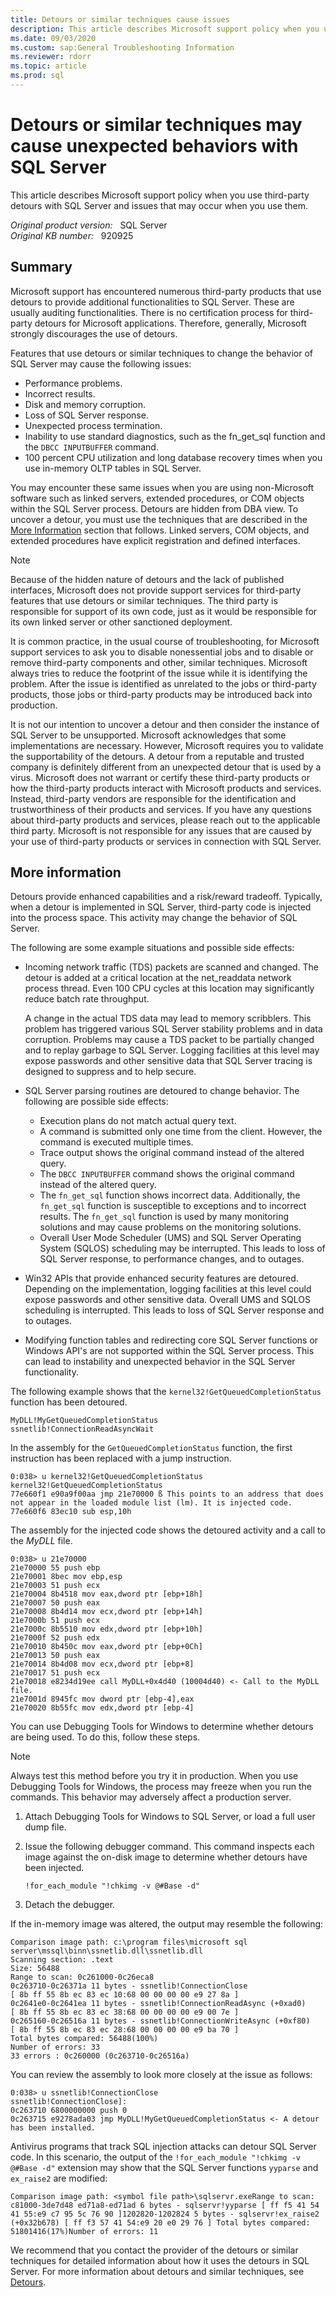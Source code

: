 ```yaml
---
title: Detours or similar techniques cause issues
description: This article describes Microsoft support policy when you use third-party detours with SQL Server and issues that may occur when you use them.
ms.date: 09/03/2020
ms.custom: sap:General Troubleshooting Information
ms.reviewer: rdorr
ms.topic: article
ms.prod: sql
---
```

# Detours or similar techniques may cause unexpected behaviors with SQL Server

This article describes Microsoft support policy when you use third-party detours with SQL Server and issues that may occur when you use them.

_Original product version:_ &nbsp; SQL Server  
_Original KB number:_ &nbsp; 920925

## Summary

Microsoft support has encountered numerous third-party products that use detours to provide additional functionalities to SQL Server. These are usually auditing functionalities. There is no certification process for third-party detours for Microsoft applications. Therefore, generally, Microsoft strongly discourages the use of detours.

Features that use detours or similar techniques to change the behavior of SQL Server may cause the following issues:

- Performance problems.
- Incorrect results.
- Disk and memory corruption.
- Loss of SQL Server response.
- Unexpected process termination.
- Inability to use standard diagnostics, such as the fn_get_sql function and the `DBCC INPUTBUFFER` command.
- 100 percent CPU utilization and long database recovery times when you use in-memory OLTP tables in SQL Server.

You may encounter these same issues when you are using non-Microsoft software such as linked servers, extended procedures, or COM objects within the SQL Server process. Detours are hidden from DBA view. To uncover a detour, you must use the techniques that are described in the [More Information](#more-information) section that follows. Linked servers, COM objects, and extended procedures have explicit registration and defined interfaces.

> [!NOTE]
> Because of the hidden nature of detours and the lack of published interfaces, Microsoft does not provide support services for third-party features that use detours or similar techniques. The third party is responsible for support of its own code, just as it would be responsible for its own linked server or other sanctioned deployment.

It is common practice, in the usual course of troubleshooting, for Microsoft support services to ask you to disable nonessential jobs and to disable or remove third-party components and other, similar techniques. Microsoft always tries to reduce the footprint of the issue while it is identifying the problem. After the issue is identified as unrelated to the jobs or third-party products, those jobs or third-party products may be introduced back into production.

It is not our intention to uncover a detour and then consider the instance of SQL Server to be unsupported. Microsoft acknowledges that some implementations are necessary. However, Microsoft requires you to validate the supportability of the detours. A detour from a reputable and trusted company is definitely different from an unexpected detour that is used by a virus. Microsoft does not warrant or certify these third-party products or how the third-party products interact with Microsoft products and services. Instead, third-party vendors are responsible for the identification and trustworthiness of their products and services. If you have any questions about third-party products and services, please reach out to the applicable third party. Microsoft is not responsible for any issues that are caused by your use of third-party products or services in connection with SQL Server.

## More information

Detours provide enhanced capabilities and a risk/reward tradeoff. Typically, when a detour is implemented in SQL Server, third-party code is injected into the process space. This activity may change the behavior of SQL Server.

The following are some example situations and possible side effects:

- Incoming network traffic (TDS) packets are scanned and changed. The detour is added at a critical location at the net_readdata network process thread. Even 100 CPU cycles at this location may significantly reduce batch rate throughput.

  A change in the actual TDS data may lead to memory scribblers. This problem has triggered various SQL Server stability problems and in data corruption. Problems may cause a TDS packet to be partially changed and to replay garbage to SQL Server. Logging facilities at this level may expose passwords and other sensitive data that SQL Server tracing is designed to suppress and to help secure.

- SQL Server parsing routines are detoured to change behavior. The following are possible side effects:

  - Execution plans do not match actual query text.
  - A command is submitted only one time from the client. However, the command is executed multiple times.
  - Trace output shows the original command instead of the altered query.
  - The `DBCC INPUTBUFFER` command shows the original command instead of the altered query.
  - The `fn_get_sql` function shows incorrect data. Additionally, the `fn_get_sql` function is susceptible to exceptions and to incorrect results. The `fn_get_sql` function is used by many monitoring solutions and may cause problems on the monitoring solutions.
  - Overall User Mode Scheduler (UMS) and SQL Server Operating System (SQLOS) scheduling may be interrupted. This leads to loss of SQL Server response, to performance changes, and to outages.

- Win32 APIs that provide enhanced security features are detoured. Depending on the implementation, logging facilities at this level could expose passwords and other sensitive data. Overall UMS and SQLOS scheduling is interrupted. This leads to loss of SQL Server response and to outages.

- Modifying function tables and redirecting core SQL Server functions or Windows API's are not supported within the SQL Server process. This can lead to instability and unexpected behavior in the SQL Server functionality.

The following example shows that the `kernel32!GetQueuedCompletionStatus` function has been detoured.

```console
MyDLL!MyGetQueuedCompletionStatus
ssnetlib!ConnectionReadAsyncWait
```

In the assembly for the `GetQueuedCompletionStatus` function, the first instruction has been replaced with a jump instruction.

```console
0:038> u kernel32!GetQueuedCompletionStatus
kernel32!GetQueuedCompletionStatus
77e660f1 e90a9f00aa jmp 21e70000 ß This points to an address that does not appear in the loaded module list (lm). It is injected code.
77e660f6 83ec10 sub esp,10h
```

The assembly for the injected code shows the detoured activity and a call to the *MyDLL* file.

```console
0:038> u 21e70000
21e70000 55 push ebp
21e70001 8bec mov ebp,esp
21e70003 51 push ecx
21e70004 8b4518 mov eax,dword ptr [ebp+18h]
21e70007 50 push eax
21e70008 8b4d14 mov ecx,dword ptr [ebp+14h]
21e7000b 51 push ecx
21e7000c 8b5510 mov edx,dword ptr [ebp+10h]
21e7000f 52 push edx
21e70010 8b450c mov eax,dword ptr [ebp+0Ch]
21e70013 50 push eax
21e70014 8b4d08 mov ecx,dword ptr [ebp+8]
21e70017 51 push ecx
21e70018 e8234d19ee call MyDLL+0x4d40 (10004d40) <- Call to the MyDLL file.
21e7001d 8945fc mov dword ptr [ebp-4],eax
21e70020 8b55fc mov edx,dword ptr [ebp-4]
```

You can use Debugging Tools for Windows to determine whether detours are being used. To do this, follow these steps.

> [!NOTE]
> Always test this method before you try it in production. When you use Debugging Tools for Windows, the process may freeze when you run the commands. This behavior may adversely affect a production server.

1. Attach Debugging Tools for Windows to SQL Server, or load a full user dump file.

2. Issue the following debugger command. This command inspects each image against the on-disk image to determine whether detours have been injected.

    ```console
    !for_each_module "!chkimg -v @#Base -d"
    ```

3. Detach the debugger.

If the in-memory image was altered, the output may resemble the following:

```console
Comparison image path: c:\program files\microsoft sql server\mssql\binn\ssnetlib.dll\ssnetlib.dll
Scanning section: .text
Size: 56488  
Range to scan: 0c261000-0c26eca8  
0c263710-0c26371a 11 bytes - ssnetlib!ConnectionClose  
[ 8b ff 55 8b ec 83 ec 10:68 00 00 00 00 e9 27 8a ]  
0c2641e0-0c2641ea 11 bytes - ssnetlib!ConnectionReadAsync (+0xad0)  
[ 8b ff 55 8b ec 83 ec 38:68 00 00 00 00 e9 00 7e ]  
0c265160-0c26516a 11 bytes - ssnetlib!ConnectionWriteAsync (+0xf80)  
[ 8b ff 55 8b ec 83 ec 28:68 00 00 00 00 e9 ba 70 ]  
Total bytes compared: 56488(100%)  
Number of errors: 33  
33 errors : 0c260000 (0c263710-0c26516a)
```

You can review the assembly to look more closely at the issue as follows:

```console
0:038> u ssnetlib!ConnectionClose
ssnetlib!ConnectionClose]:
0c263710 6800000000 push 0
0c263715 e9278ada03 jmp MyDLL!MyGetQueuedCompletionStatus <- A detour has been installed.
```

Antivirus programs that track SQL injection attacks can detour SQL Server code. In this scenario, the output of the `!for_each_module "!chkimg -v @#Base -d"` extension may show that the SQL Server functions `yyparse` and `ex_raise2` are modified:

```console
Comparison image path: <symbol file path>\sqlservr.exeRange to scan: c81000-3de7d48 ed71a8-ed71ad 6 bytes - sqlservr!yyparse [ ff f5 41 54 41 55:e9 c7 95 5c 76 90 ]1202820-1202824 5 bytes - sqlservr!ex_raise2 (+0x32b678) [ ff f3 57 41 54:e9 20 e0 29 76 ] Total bytes compared: 51801416(17%)Number of errors: 11
```

We recommend that you contact the provider of the detours or similar techniques for detailed information about how it uses the detours in SQL Server. For more information about detours and similar techniques, see [Detours](https://www.microsoft.com/research/project/detours).
